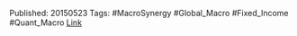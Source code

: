 
Published: 20150523
Tags: #MacroSynergy #Global_Macro #Fixed_Income #Quant_Macro 
[Link](obsidian://open?vault=Akul's%20Notebook&file=Library%2Fjournals%2Cmagazines%2FMacroSynergy%2FThe%20four%20components%20of%20long-term%20bond%20yields.pdf)
